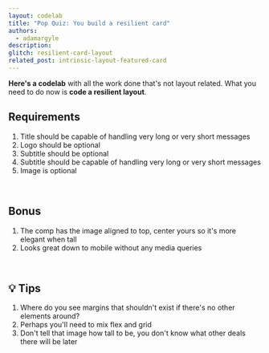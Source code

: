 ```yaml
---
layout: codelab
title: "Pop Quiz: You build a resilient card"
authors:
  - adamargyle
description:
glitch: resilient-card-layout
related_post: intrinsic-layout-featured-card
---
```


**Here's a codelab** with all the work done that's not layout related. What you need to do now is **code a resilient layout**.

## Requirements
1. Title should be capable of handling very long or very short messages
2. Logo should be optional
3. Subtitle should be optional
4. Subtitle should be capable of handling very long or very short messages
5. Image is optional

<br>

## Bonus
1. The comp has the image aligned to top, center yours so it's more elegant when tall
2. Looks great down to mobile without any media queries

<br>

## 💡 Tips
1. Where do you see margins that shouldn't exist if there's no other elements around?
1. Perhaps you'll need to mix flex and grid
1. Don't tell that image how tall to be, you don't know what other deals there will be later
